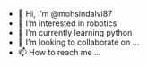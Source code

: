 - 👋 Hi, I’m @mohsindalvi87
- 👀 I’m interested in robotics
- 🌱 I’m currently learning python
- 💞️ I’m looking to collaborate on ...
- 📫 How to reach me ...

<!---
mohsindalvi87/mohsindalvi87 is a ✨ special ✨ repository because its `README.md` (this file) appears on your GitHub profile.
You can click the Preview link to take a look at your changes.
--->
